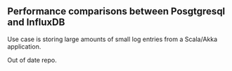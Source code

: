 ## Performance comparisons between Posgtgresql and InfluxDB

Use case is storing large amounts of small log entries from a Scala/Akka application.

Out of date repo.